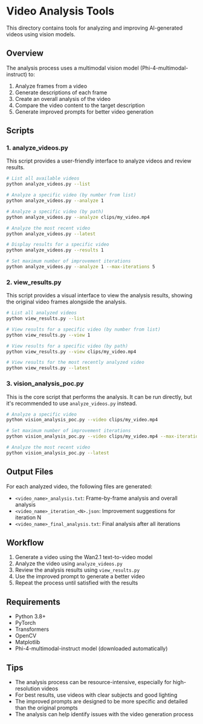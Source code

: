 # Video Analysis Tools

This directory contains tools for analyzing and improving AI-generated videos using vision models.

## Overview

The analysis process uses a multimodal vision model (Phi-4-multimodal-instruct) to:

1. Analyze frames from a video
2. Generate descriptions of each frame
3. Create an overall analysis of the video
4. Compare the video content to the target description
5. Generate improved prompts for better video generation

## Scripts

### 1. analyze_videos.py

This script provides a user-friendly interface to analyze videos and review results.

```bash
# List all available videos
python analyze_videos.py --list

# Analyze a specific video (by number from list)
python analyze_videos.py --analyze 1

# Analyze a specific video (by path)
python analyze_videos.py --analyze clips/my_video.mp4

# Analyze the most recent video
python analyze_videos.py --latest

# Display results for a specific video
python analyze_videos.py --results 1

# Set maximum number of improvement iterations
python analyze_videos.py --analyze 1 --max-iterations 5
```

### 2. view_results.py

This script provides a visual interface to view the analysis results, showing the original video frames alongside the analysis.

```bash
# List all analyzed videos
python view_results.py --list

# View results for a specific video (by number from list)
python view_results.py --view 1

# View results for a specific video (by path)
python view_results.py --view clips/my_video.mp4

# View results for the most recently analyzed video
python view_results.py --latest
```

### 3. vision_analysis_poc.py

This is the core script that performs the analysis. It can be run directly, but it's recommended to use `analyze_videos.py` instead.

```bash
# Analyze a specific video
python vision_analysis_poc.py --video clips/my_video.mp4

# Set maximum number of improvement iterations
python vision_analysis_poc.py --video clips/my_video.mp4 --max-iterations 5

# Analyze the most recent video
python vision_analysis_poc.py --latest
```

## Output Files

For each analyzed video, the following files are generated:

- `<video_name>_analysis.txt`: Frame-by-frame analysis and overall analysis
- `<video_name>_iteration_<N>.json`: Improvement suggestions for iteration N
- `<video_name>_final_analysis.txt`: Final analysis after all iterations

## Workflow

1. Generate a video using the Wan2.1 text-to-video model
2. Analyze the video using `analyze_videos.py`
3. Review the analysis results using `view_results.py`
4. Use the improved prompt to generate a better video
5. Repeat the process until satisfied with the results

## Requirements

- Python 3.8+
- PyTorch
- Transformers
- OpenCV
- Matplotlib
- Phi-4-multimodal-instruct model (downloaded automatically)

## Tips

- The analysis process can be resource-intensive, especially for high-resolution videos
- For best results, use videos with clear subjects and good lighting
- The improved prompts are designed to be more specific and detailed than the original prompts
- The analysis can help identify issues with the video generation process 